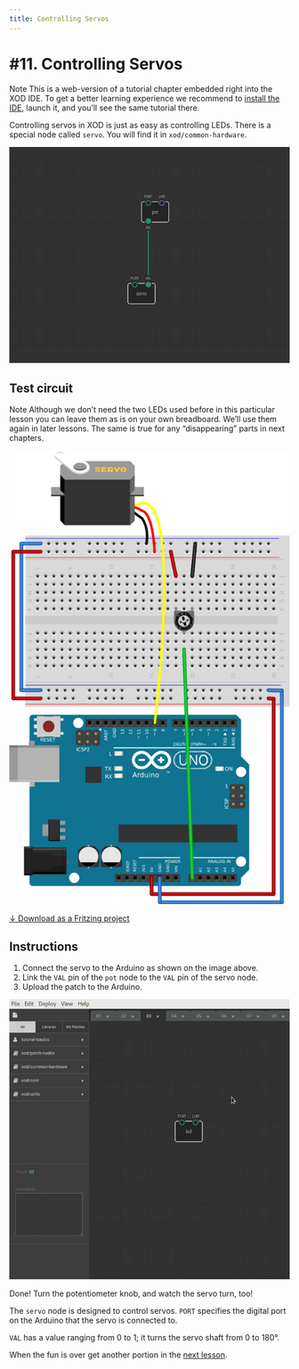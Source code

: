 ```yaml
---
title: Controlling Servos
---
```


# #11. Controlling Servos

<div class="ui segment">
<span class="ui ribbon label">Note</span>
This is a web-version of a tutorial chapter embedded right into the XOD IDE.
To get a better learning experience we recommend to
<a href="../install/">install the IDE</a>, launch it, and you’ll see the
same tutorial there.
</div>

Controlling servos in XOD is just as easy as controlling LEDs. There is a
special node called `servo`. You will find it in `xod/common-hardware`.

![Patch](./patch.png)

## Test circuit

<div class="ui segment">
<span class="ui ribbon label">Note</span>
Although we don’t need the two LEDs used before in this particular lesson you
can leave them as is on your own breadboard. We’ll use them again in later
lessons. The same is true for any “disappearing” parts in next chapters.
</div>

![Circuit](./circuit.fz.png)

[↓ Download as a Fritzing project](./circuit.fzz)

## Instructions

1. Connect the servo to the Arduino as shown on the image above.
2. Link the `VAL` pin of the `pot` node to the `VAL` pin of the servo node.
3. Upload the patch to the Arduino.

![Screencast](./screencast.gif)

Done! Turn the potentiometer knob, and watch the servo turn, too!

The `servo` node is designed to control servos. `PORT` specifies the digital
port on the Arduino that the servo is connected to.

`VAL` has a value ranging from 0 to 1; it turns the servo shaft from 0 to 180°.

When the fun is over get another portion in the [next lesson](../12-help/).
